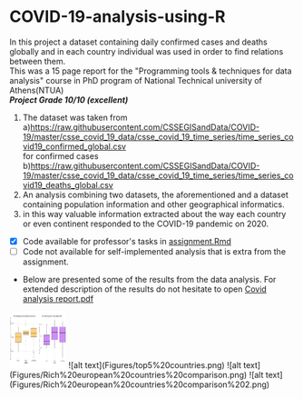 # COVID-19-analysis-using-R
In this project a dataset containing daily confirmed cases and deaths globally and in each country individual was used in order to find relations between them.<br/> This was a 15 page report for the "Programming tools & techniques for data analysis" course in PhD program of National Technical university of Athens(NTUA)<br/>
***Project Grade 10/10 (excellent)***
1. The dataset was taken from <br/>
a)https://raw.githubusercontent.com/CSSEGISandData/COVID-19/master/csse_covid_19_data/csse_covid_19_time_series/time_series_covid19_confirmed_global.csv \
for confirmed cases <br/> b)https://raw.githubusercontent.com/CSSEGISandData/COVID-19/master/csse_covid_19_data/csse_covid_19_time_series/time_series_covid19_deaths_global.csv
3. An analysis combining two datasets, the aforementioned and a dataset containing population information and other geographical informatics.
4. in this way valuable information extracted about the way each country or even continent responded to the COVID-19 pandemic on 2020.  
- [x] Code available for professor's tasks in [assignment.Rmd](assignment.Rmd)  
- [ ] Code not available for self-implemented analysis that is extra from the assignment.  
- Below are presented some of the results from the data analysis. For extended description of the results do not hesitate to open [Covid analysis report.pdf](https://github.com/dzaridis/COVID-19-analysis-using-R/blob/main/Covid%20analysis%20report.pdf)
<img src="Figures/comparison%20of%20Sweden%2CUK%20and%20Greece.png" width="100" height="100">
![alt text](Figures/top5%20countries.png)
![alt text](Figures/Rich%20european%20countries%20comparison.png)
![alt text](Figures/Rich%20european%20countries%20comparison%202.png)
